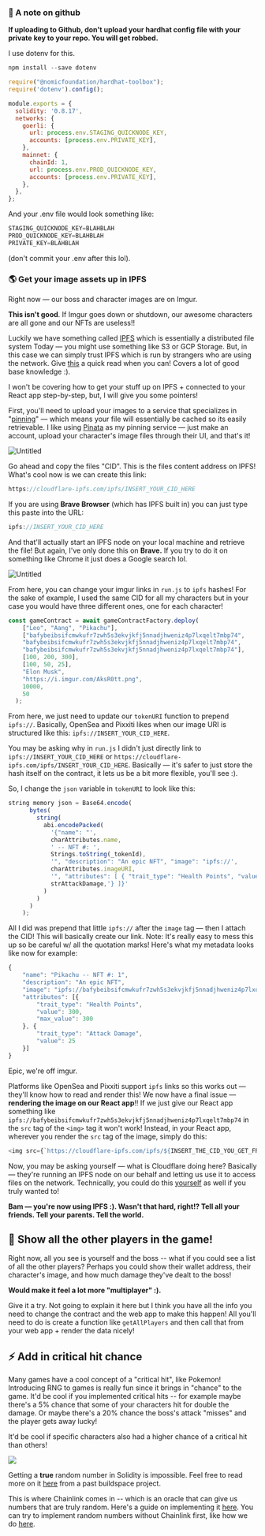 ### 🙉 A note on github

**If uploading to Github, don't upload your hardhat config file with your private key to your repo. You will get robbed.**

I use dotenv for this.

```javascript
npm install --save dotenv
```

```javascript
require("@nomicfoundation/hardhat-toolbox");
require('dotenv').config();

module.exports = {
  solidity: '0.8.17',
  networks: {
    goerli: {
      url: process.env.STAGING_QUICKNODE_KEY,
      accounts: [process.env.PRIVATE_KEY],
    },
    mainnet: {
      chainId: 1,
      url: process.env.PROD_QUICKNODE_KEY,
      accounts: [process.env.PRIVATE_KEY],
    },
  },
};
```

And your .env file would look something like:

```javascript
STAGING_QUICKNODE_KEY=BLAHBLAH
PROD_QUICKNODE_KEY=BLAHBLAH
PRIVATE_KEY=BLAHBLAH
```

(don't commit your .env after this lol).

### 🌎 Get your image assets up in IPFS

Right now — our boss and character images are on Imgur.

**This isn't good**. If Imgur goes down or shutdown, our awesome characters are all gone and our NFTs are useless!!

Luckily we have something called [IPFS](https://en.wikipedia.org/wiki/InterPlanetary_File_System) which is essentially a distributed file system Today — you might use something like S3 or GCP Storage. But, in this case we can simply trust IPFS which is run by strangers who are using the network. Give [this](https://decrypt.co/resources/how-to-use-ipfs-the-backbone-of-web3) a quick read when you can! Covers a lot of good base knowledge :).

I won't be covering how to get your stuff up on IPFS + connected to your React app step-by-step, but, I will give you some pointers!

First, you'll need to upload your images to a service that specializes in "[pinning](https://docs.ipfs.io/how-to/pin-files/)" — which means your file will essentially be cached so its easily retrievable. I like using [Pinata](https://www.pinata.cloud/?utm_source=buildspace) as my pinning service — just make an account, upload your character's image files through their UI, and that's it! 

![Untitled](https://i.imgur.com/FAkx9yj.png)

Go ahead and copy the files "CID". This is the files content address on IPFS! What's cool now is we can create this link:

```javascript
https://cloudflare-ipfs.com/ipfs/INSERT_YOUR_CID_HERE
```

If you are using **Brave Browser** (which has IPFS built in) you can just type this paste into the URL:

```javascript
ipfs://INSERT_YOUR_CID_HERE
```

And that'll actually start an IPFS node on your local machine and retrieve the file! But again, I've only done this on **Brave.** If you try to do it on something like Chrome it just does a Google search lol.

![Untitled](https://i.imgur.com/vQ9Wsr0.png)

From here, you can change your imgur links in `run.js` to `ipfs` hashes! For the sake of example, I used the same CID for all my characters but in your case you would have three different ones, one for each character!

```javascript
const gameContract = await gameContractFactory.deploy(                        
    ["Leo", "Aang", "Pikachu"],       
    ["bafybeibsifcmwkufr7zwh5s3ekvjkfj5nnadjhweniz4p7lxqelt7mbp74", 
    "bafybeibsifcmwkufr7zwh5s3ekvjkfj5nnadjhweniz4p7lxqelt7mbp74", 
    "bafybeibsifcmwkufr7zwh5s3ekvjkfj5nnadjhweniz4p7lxqelt7mbp74"],
    [100, 200, 300],                    
    [100, 50, 25],
    "Elon Musk",
    "https://i.imgur.com/AksR0tt.png",
    10000,
    50
  ); 
```

From here, we just need to update our `tokenURI` function to prepend `ipfs://`. Basically, OpenSea and Pixxiti likes when our image URI is structured like this: `ipfs://INSERT_YOUR_CID_HERE`. 

You may be asking why in `run.js` I didn't just directly link to `ipfs://INSERT_YOUR_CID_HERE` or `https://cloudflare-ipfs.com/ipfs/INSERT_YOUR_CID_HERE`. Basically — it's safer to just store the hash itself on the contract, it lets us be a bit more flexible, you'll see :).

So, I change the `json` variable in `tokenURI` to look like this:

```javascript
string memory json = Base64.encode(
      bytes(
        string(
          abi.encodePacked(
            '{"name": "',
            charAttributes.name,
            ' -- NFT #: ',
            Strings.toString(_tokenId),
            '", "description": "An epic NFT", "image": "ipfs://',
            charAttributes.imageURI,
            '", "attributes": [ { "trait_type": "Health Points", "value": ',strHp,', "max_value":',strMaxHp,'}, { "trait_type": "Attack Damage", "value": ',
            strAttackDamage,'} ]}'
          )
        )
      )
    );
```

All I did was prepend that little `ipfs://` after the `image` tag —  then I attach the CID! This will basically create our link. Note: It's really easy to mess this up so be careful w/ all the quotation marks! Here's what my metadata looks like now for example:

```javascript
{
	"name": "Pikachu -- NFT #: 1",
	"description": "An epic NFT",
	"image": "ipfs://bafybeibsifcmwkufr7zwh5s3ekvjkfj5nnadjhweniz4p7lxqelt7mbp74",
	"attributes": [{
		"trait_type": "Health Points",
		"value": 300,
		"max_value": 300
	}, {
		"trait_type": "Attack Damage",
		"value": 25
	}]
}
```

Epic, we're off imgur.

Platforms like OpenSea and Pixxiti support `ipfs` links so this works out — they'll know how to read and render this! We now have a final issue — **rendering the image on our React app**!! If we just give our React app something like `ipfs://bafybeibsifcmwkufr7zwh5s3ekvjkfj5nnadjhweniz4p7lxqelt7mbp74` in the `src` tag of the `<img>` tag it won't work! Instead, in your React app, wherever you render the `src` tag of the image, simply do this: 

```javascript
<img src={`https://cloudflare-ipfs.com/ipfs/${INSERT_THE_CID_YOU_GET_FROM_YOUR_CONTRACT_HERE}`} />
```

Now, you may be asking yourself — what is Cloudflare doing here? Basically — they're running an IPFS node on our behalf and letting us use it to access files on the network. Technically, you could do this [yourself](https://dev.to/dabit3/uploading-files-to-ipfs-from-a-web-application-50a) as well if you truly wanted to!

**Bam — you're now using IPFS :). Wasn't that hard, right!? Tell all your friends. Tell your parents. Tell the world.**


## 🐸 Show all the other players in the game!

Right now, all you see is yourself and the boss -- what if you could see a list of all the other players? Perhaps you could show their wallet address, their character's image, and how much damage they've dealt to the boss!

**Would make it feel a lot more "multiplayer" :).**

Give it a try. Not going to explain it here but I think you have all the info you need to change the contract and the web app to make this happen! All you'll need to do is create a function like `getAllPlayers` and then call that from your web app + render the data nicely!



## ⚡️ Add in critical hit chance

Many games have a cool concept of a "critical hit", like Pokemon! Introducing RNG to games is really fun since it brings in "chance" to the game. It'd be cool if you implemented critical hits -- for example maybe there's a 5% chance that some of your characters hit for double the damage. Or maybe there's a 20% chance the boss's attack "misses" and the player gets away lucky!

It'd be cool if specific characters also had a higher chance of a critical hit than others! 

![](https://i.imgur.com/S0r7rfm.png)

Getting a **true** random number in Solidity is impossible. Feel free to read more on it [here](https://github.com/buildspace/buildspace-projects/blob/main/Solidity_And_Smart_Contracts/en/Section_4/Lesson_1_Randomly_Pick_Winner.md) from a past buildspace project.

This is where Chainlink comes in -- which is an oracle that can give us numbers that are truly random. Here's a guide on implementing it [here](https://www.youtube.com/watch?v=JqZWariqh5s). You can try to implement random numbers without Chainlink first, like how we do [here](https://github.com/buildspace/buildspace-projects/blob/main/Solidity_And_Smart_Contracts/en/Section_4/Lesson_1_Randomly_Pick_Winner.md).
